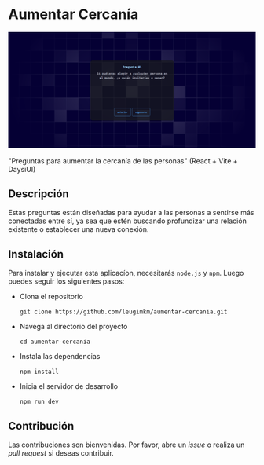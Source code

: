 # Aumentar Cercanía

![app](assets/app.png)

"Preguntas para aumentar la cercanía de las personas" (React + Vite + DaysiUI)

## Descripción

Estas preguntas están diseñadas para ayudar a las personas a sentirse más conectadas entre sí, ya sea que estén buscando profundizar una relación existente o establecer una nueva conexión.

## Instalación

Para instalar y ejecutar esta aplicacíon, necesitarás `node.js` y `npm`. Luego puedes seguir los siguientes pasos:

- Clona el repositorio
  ```
  git clone https://github.com/leugimkm/aumentar-cercania.git
  ```
- Navega al directorio del proyecto
  ```
  cd aumentar-cercania
  ```
- Instala las dependencias
  ```
  npm install
  ```
- Inicia el servidor de desarrollo
  ```
  npm run dev
  ```



## Contribución

Las contribuciones son bienvenidas. Por favor, abre un _issue_ o realiza un _pull request_ si deseas contribuir.

